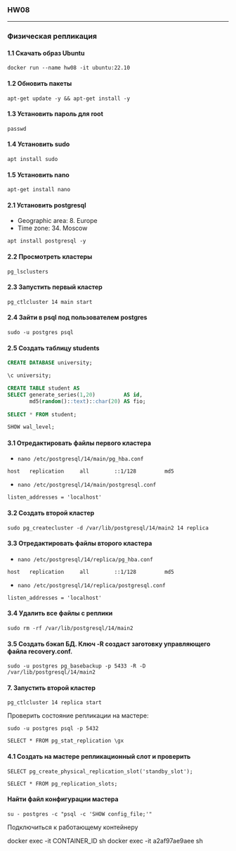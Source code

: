### HW08

---

### Физическая репликация

#### 1.1 Скачать образ Ubuntu

```shell 
docker run --name hw08 -it ubuntu:22.10
```

#### 1.2 Обновить пакеты

```shell
apt-get update -y && apt-get install -y
```

#### 1.3 Установить пароль для root

```shell
passwd 
```

#### 1.4 Установить sudo

```shell
apt install sudo
```

#### 1.5 Установить nano

```shell
apt-get install nano
```

#### 2.1 Установить postgresql

* Geographic area: 8. Europe
* Time zone: 34. Moscow

```shell
apt install postgresql -y 
```

#### 2.2 Просмотреть кластеры

```shell
pg_lsclusters
```

#### 2.3 Запустить первый кластер

```shell
pg_ctlcluster 14 main start
```

#### 2.4 Зайти в psql под пользователем postgres

```shell
sudo -u postgres psql
```

#### 2.5 Создать таблицу students

```sql
CREATE DATABASE university;

\c university;

CREATE TABLE student AS
SELECT generate_series(1,20)         AS id,
       md5(random()::text)::char(20) AS fio;
       
SELECT * FROM student;

SHOW wal_level;
```

#### 3.1 Отредактировать файлы первого кластера

- `nano /etc/postgresql/14/main/pg_hba.conf`

`host	replication		all        ::1/128		   md5`

- `nano /etc/postgresql/14/main/postgresql.conf`

`listen_addresses = 'localhost'`

#### 3.2 Создать второй кластер

```shell
sudo pg_createcluster -d /var/lib/postgresql/14/main2 14 replica
```

#### 3.3 Отредактировать файлы второго кластера

- `nano /etc/postgresql/14/replica/pg_hba.conf`

`host	replication		all        ::1/128		   md5`

- `nano /etc/postgresql/14/replica/postgresql.conf`

`listen_addresses = 'localhost'`

#### 3.4 Удалить все файлы с реплики

```shell
sudo rm -rf /var/lib/postgresql/14/main2
```

#### 3.5 Создать бэкап БД. Ключ -R создаст заготовку управляющего файла recovery.conf.

```shell
sudo -u postgres pg_basebackup -p 5433 -R -D /var/lib/postgresql/14/main2
```

#### 7. Запустить второй кластер

```shell
pg_ctlcluster 14 replica start
```

Проверить состояние репликации на мастере:

```shell
sudo -u postgres psql -p 5432

SELECT * FROM pg_stat_replication \gx
```

#### 4.1 Создать на мастере репликационный слот и проверить

```
SELECT pg_create_physical_replication_slot('standby_slot');

SELECT * FROM pg_replication_slots; 
```

#### Найти файл конфигурации мастера

```shell
su - postgres -c "psql -c 'SHOW config_file;'"
```

Подключиться к работающему контейнеру

docker exec -it CONTAINER_ID sh
docker exec -it a2af97ae9aee sh
